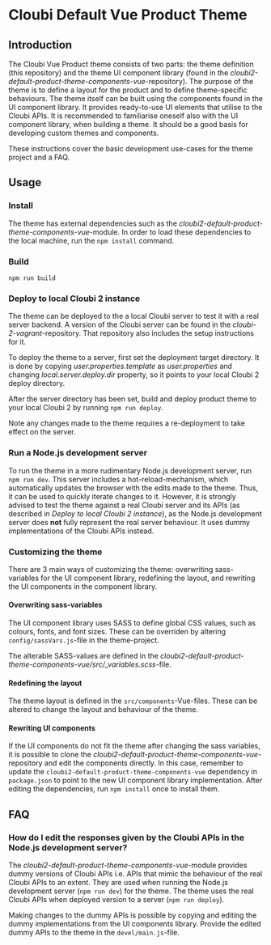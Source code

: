 # Cloubi Default Vue Product Theme

## Introduction

The Cloubi Vue Product theme consists of two parts: the theme definition (this repository) and the theme UI component library (found in the *cloubi2-default-product-theme-components-vue*-repository).
The purpose of the theme is to define a layout for the product and to define theme-specific behaviours. The theme itself can be built using the components found in the UI component library. It provides ready-to-use UI elements that utilise to the Cloubi APIs. It is recommended to familiarise oneself also with the UI component library, when building a theme. It should be a good basis for developing custom themes and components.

These instructions cover the basic development use-cases for the theme project and a FAQ.

## Usage

### Install

The theme has external dependencies such as the *cloubi2-default-product-theme-components-vue*-module. In order to load these dependencies to the local machine, run the
`npm install`
command.

### Build

`npm run build`

### Deploy to local Cloubi 2 instance

The theme can be deployed to the a local Cloubi server to test it with a real server backend. A version of the Cloubi server can be found in the *cloubi-2-vagrant*-repository. That repository also includes the setup instructions for it.

To deploy the theme to a server, first set the deployment target directory. It is done by copying *user.properties.template* as *user.properties* and changing *local.server.deploy.dir* property, so it points to your local Cloubi 2 deploy directory.

After the server directory has been set, build and deploy product theme to your local Cloubi 2 by running
`npm run deploy`.

Note any changes made to the theme requires a re-deployment to take effect on the server.

### Run a Node.js development server

To run the theme in a more rudimentary Node.js development server, run
`npm run dev`.
This server includes a hot-reload-mechanism, which automatically updates the browser with the edits made to the theme. Thus, it can be used to quickly iterate changes to it. However, it is strongly advised to test the theme against a real Cloubi server and its APIs (as described in *Deploy to local Cloubi 2 instance*), as the Node.js development server does **not** fully represent the real server behaviour. It uses dummy implementations of the Cloubi APIs instead.

### Customizing the theme

There are 3 main ways of customizing the theme: overwriting sass-variables for the UI component library, redefining the layout, and rewriting the UI components in the component library.

#### Overwriting sass-variables

The UI component library uses SASS to define global CSS values, such as colours, fonts, and font sizes. These can be overriden by altering
`config/sassVars.js`-file in the theme-project.

The alterable SASS-values are defined in the *cloubi2-default-product-theme-components-vue/src/_variables.scss*-file.

#### Redefining the layout

The theme layout is defined in the `src/components`-Vue-files. These can be altered to change the layout and behaviour of the theme.

#### Rewriting UI components

If the UI components do not fit the theme after changing the sass variables, it is possible to clone the *cloubi2-default-product-theme-components-vue*-repository and edit the components directly. In this case, remember to update the `cloubi2-default-product-theme-components-vue` dependency in `package.json` to point to the new UI component library implementation. After editing the dependencies, run `npm install` once to install them.

## FAQ

### How do I edit the responses given by the Cloubi APIs in the Node.js development server?

The *cloubi2-default-product-theme-components-vue*-module provides dummy versions of Cloubi APIs i.e. APIs that mimic the behaviour of the real Cloubi APIs to an extent. They are used when running the Node.js development server (`npm run dev`) for the theme. The theme uses the real Cloubi APIs when deployed version to a server (`npm run deploy`).

Making changes to the dummy APIs is possible by copying and editing the dummy implementations from the UI components library. Provide the edited dummy APIs to the theme in the `devel/main.js`-file.
